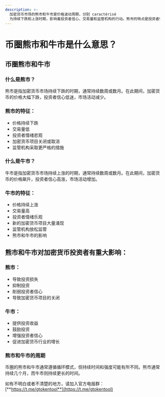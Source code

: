 ```yaml
---
description: >-
  加密货币市场的熊市和牛市是价格波动周期，分别 caractérisé
  为持续下跌和上涨时期，影响着投资者信心、交易量和监管机构的行动。熊市的特点是投资者情绪低迷、加密货币项目关闭，而牛市则由高涨的信心、大量新项目和监管放松推动。
---
```


# 币圈熊市和牛市是什么意思？

## 币圈熊市和牛市

### 什么是熊市？

熊市是指加密货币市场持续下跌的时期，通常持续数周或数月。在此期间，加密货币的价格大幅下跌，投资者信心低迷，市场活动减少。

### 熊市的特征：

* 价格持续下跌
* 交易量低
* 投资者情绪悲观
* 加密货币项目关闭或取消
* 监管机构采取更严格的措施

### 什么是牛市？

牛市是指加密货币市场持续上涨的时期，通常持续数周或数月。在此期间，加密货币的价格飙升，投资者信心高涨，市场活动增加。

### 牛市的特征：

* 价格持续上涨
* 交易量高
* 投资者情绪乐观
* 新的加密货币项目大量涌现
* 监管机构放松监管
* 熊市和牛市的影响

## 熊市和牛市对加密货币投资者有重大影响：

### 熊市：

* 导致投资损失
* 抑制投资
* 削弱投资者信心
* 导致加密货币项目的关闭

### 牛市：

* 提供投资收益
* 鼓励投资
* 增强投资者信心
* 促进加密货币行业的增长

### 熊市和牛市的周期

币圈的熊市和牛市通常遵循循环模式，但持续时间和强度可能有所不同。熊市通常持续几个月，而牛市则持续更长的时间。

如有不明白或者不清楚的地方，请加入官方电报群：[**https://t.me/gtokentool**](https://t.me/gtokentool)
